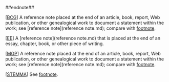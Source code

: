 ##endnote##

\[[BCG](SOURCES.md#BCG)\] A reference note placed at the end of an article, book, report, Web publication, or other genealogical work to document a statement within the work; see [reference note](reference note.md); compare with [footnote](footnote.md).

\[[EE](SOURCES.md#EE)\]  A [reference note](reference note.md) that is placed at the end of an essay, chapter, book, or other piece of writing.

\[[MGP](SOURCES.md#MGP)\] A reference note placed at the end of an article, book, report, Web publication, or other genealogical work to document a statement within the work; see [reference note](reference note.md); compare with [footnote](footnote.md).

\[[STEMMA](SOURCES.md#STEMMA)\] See [footnote](footnote.md).

